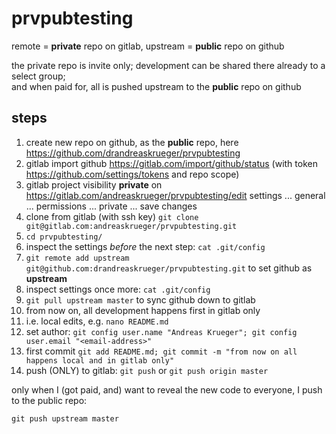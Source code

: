 # prvpubtesting
remote = **private** repo on gitlab, upstream = **public** repo on github

the private repo is invite only; development can be shared there already to a select group;   
and when paid for, all is pushed upstream to the **public** repo on github

## steps
1. create new repo on github, as the **public** repo, here https://github.com/drandreaskrueger/prvpubtesting
1. gitlab import github https://gitlab.com/import/github/status (with token https://github.com/settings/tokens and repo scope)
1. gitlab project visibility **private** on https://gitlab.com/andreaskrueger/prvpubtesting/edit settings ... general ... permissions ... private ... save changes
1. clone from gitlab (with ssh key) `git clone git@gitlab.com:andreaskrueger/prvpubtesting.git`
1. `cd prvpubtesting/`
1. inspect the settings *before* the next step: `cat .git/config`
1. `git remote add upstream git@github.com:drandreaskrueger/prvpubtesting.git` to set github as **upstream**
1. inspect settings once more: `cat .git/config`
1. `git pull upstream master` to sync github down to gitlab
1. from now on, all development happens first in gitlab only
1. i.e. local edits, e.g. `nano README.md`
1. set author: `git config user.name "Andreas Krueger"; git config user.email "<email-address>"`
1. first commit `git add README.md; git commit -m "from now on all happens local and in gitlab only"`
1. push (ONLY) to gitlab: `git push` or `git push origin master`

only when I (got paid, and) want to reveal the new code to everyone, I push to the public repo:

`git push upstream master`

